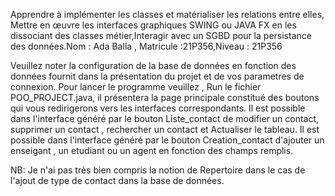 Apprendre à implémenter les classes et matérialiser les relations entre elles, Mettre en œuvre les interfaces graphiques SWING ou JAVA FX en les dissociant des classes métier,Interagir avec un SGBD pour la persistance des données.Nom : Ada Balla , Matricule :21P356,Niveau : 21P356

Veuillez noter la configuration de la base de données en fonction des données fournit dans la présentation du projet et de vos parametres de connexion.
Pour lancer le programme veuillez , Run le fichier POO_PROJECT.java, il présentera la page principale constitué des boutons qui vous redirigerons vers les interfaces correspondants.
Il est possible dans l'interface généré par le bouton Liste_contact  de modifier un contact, supprimer un contact , rechercher un contact et Actualiser le tableau.
Il est possible dans l'interface généré par le bouton Creation_contact d'ajouter un enseigant , un etudiant ou un agent en fonction des champs remplis.

NB: Je n'ai pas très bien compris la notion de Repertoire dans le cas de l'ajout de type de contact dans la base de données.
